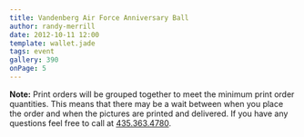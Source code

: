 ```yaml
---
title: Vandenberg Air Force Anniversary Ball
author: randy-merrill
date: 2012-10-11 12:00
template: wallet.jade
tags: event
gallery: 390
onPage: 5
---
```


**Note:** Print orders will be grouped together to meet the minimum print order quantities. This means that there may be a wait between when you place the order and when the pictures are printed and delivered. If you have any questions feel free to call at [435.363.4780][tel].

[tel]: tel:+14353634780
